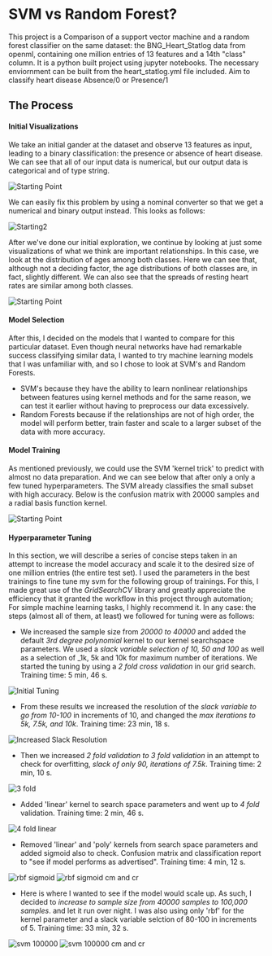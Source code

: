 SVM vs Random Forest?
====================


This project is a Comparison of a support vector machine and a random forest classifier on the same dataset: the BNG_Heart_Statlog data from openml, containing one million entries  of 13 features and a 14th "class" column. It is a python built project using jupyter notebooks. The necessary enviornment can be built from the heart_statlog.yml file included. Aim to classify heart disease Absence/0 or Presence/1 

The Process
---------------
#### Initial Visualizations
We take an initial gander at the dataset and observe 13 features as input, leading to a binary classification: the presence or absence of heart disease. We can see that all of our input data is numerical, but our output data is categorical and of type string.

![Starting Point](presentation/nominal_data.png) 

We can easily fix this problem by using a nominal converter so that we get a numerical and binary output instead. This looks as follows:

![Starting2](presentation/numerical_data.png)

After we've done our initial exploration, we continue by looking at just some visualizations of what we think are important relationships. In this case, we look at the distribution of ages among both classes. Here we can see that, although not a deciding factor, the age distributions of both classes are, in fact, slightly different. We can also see that the spreads of resting heart rates are similar among both classes.

![Starting Point](presentation/init_graphs.png) 

#### Model Selection
After this, I decided on the models that I wanted to compare for this particular dataset. Even though neural networks have had remarkable success classifying similar data, I wanted to try machine learning models that I was unfamiliar with, and so I chose to look at SVM's and Random Forests. 
- SVM's because they have the ability to learn nonlinear relationships between features using kernel methods and for the same reason, we can test it earlier without having to preprocess our data excessively.
- Random Forests because if the relationships are not of high order, the model will perform better, train faster and scale to a larger subset of the data with more accuracy.

#### Model Training
As mentioned previously, we could use the SVM 'kernel trick' to predict with almost no data preparation. And we can see below that after only a only a few tuned hyperparameters. The SVM already classifies the small subset with high accuracy. Below is the confusion matrix with 20000 samples and a radial basis function kernel.

![Starting Point](1.png) 


#### Hyperparameter Tuning
In this section, we will describe a series of concise steps taken in an attempt to increase the model accuracy and scale it to the desired size of one million entries (the entire test set). I used the parameters in the best trainings to fine tune my svm for the following group of trainings. For this, I made great use of the _GridSearchCV_ library and greatly appreciate the efficiency that it granted the workflow in this project through automation; For simple machine learning tasks, I highly recommend it.  In any case: the steps (almost all of them, at least) we followed for tuning were as follows:

- We increased the sample size from _20000 to 40000_ and added the default _3rd degree polynomial_ kernel to our kernel searchspace parameters. We used a _slack variable selection of 10, 50 and 100_ as well as a selection of _1k, 5k and 10k for maximum number of iterations. We started the tuning by using a _2 fold cross validation_ in our grid search. Training time: 5 min, 46 s.

![Initial Tuning](3.png)

- From these results we increased the resolution of the _slack variable to go from 10-100_ in increments of 10, and changed the _max iterations to 5k, 7.5k, and 10k_. Training time: 23 min, 18 s.

![Increased Slack Resolution](4.png)


- Then we increased _2 fold validation to 3 fold validation_ in an attempt to check for overfitting, _slack of only 90, iterations of 7.5k_. Training time: 2 min, 10 s.

![3 fold](5.png)


- Added 'linear' kernel to search space parameters and went up to _4 fold_ validation. Training time: 2 min, 46 s.

![4 fold linear](6.png)


- Removed 'linear' and 'poly' kernels from search space parameters and added sigmoid also to check. Confusion matrix and classification report to "see if model performs as advertised". Training time: 4 min, 12 s.

![rbf sigmoid](7.png)
![rbf sigmoid cm and cr](8.png)

- Here is where I wanted to see if the model would scale up. As such, I decided to _increase to sample size from 40000 samples to 100,000 samples_. and let it run over night. I was also using only 'rbf' for the kernel parameter and a slack variable selction of 80-100 in increments of 5. Training time: 33 min, 32 s.

![svm 100000](9.png)
![svm 100000 cm and cr](10.png)
